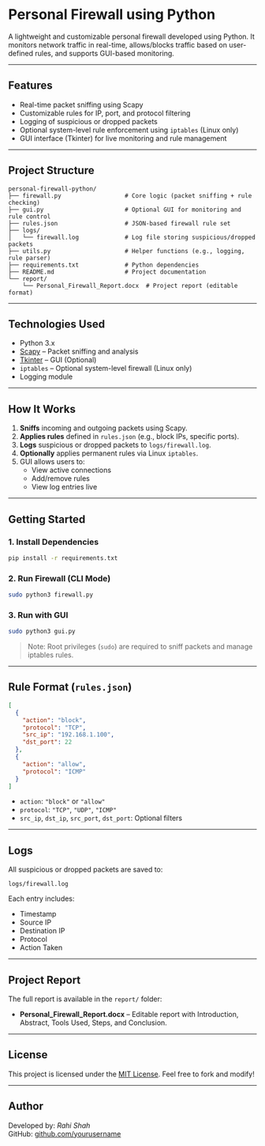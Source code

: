 # Personal Firewall using Python

A lightweight and customizable personal firewall developed using Python. It monitors network traffic in real-time, allows/blocks traffic based on user-defined rules, and supports GUI-based monitoring.

---

##  Features

-  Real-time packet sniffing using Scapy
-  Customizable rules for IP, port, and protocol filtering
-  Logging of suspicious or dropped packets
-  Optional system-level rule enforcement using `iptables` (Linux only)
-  GUI interface (Tkinter) for live monitoring and rule management

---

## Project Structure

```
personal-firewall-python/
├── firewall.py                  # Core logic (packet sniffing + rule checking)
├── gui.py                       # Optional GUI for monitoring and rule control
├── rules.json                   # JSON-based firewall rule set
├── logs/
│   └── firewall.log             # Log file storing suspicious/dropped packets
├── utils.py                     # Helper functions (e.g., logging, rule parser)
├── requirements.txt             # Python dependencies
├── README.md                    # Project documentation
└── report/
    └── Personal_Firewall_Report.docx  # Project report (editable format)
```

---

##  Technologies Used

- Python 3.x  
- [Scapy](https://scapy.readthedocs.io/en/latest/) – Packet sniffing and analysis  
- [Tkinter](https://docs.python.org/3/library/tkinter.html) – GUI (Optional)  
- `iptables` – Optional system-level firewall (Linux only)  
- Logging module

---

##  How It Works

1. **Sniffs** incoming and outgoing packets using Scapy.
2. **Applies rules** defined in `rules.json` (e.g., block IPs, specific ports).
3. **Logs** suspicious or dropped packets to `logs/firewall.log`.
4. **Optionally** applies permanent rules via Linux `iptables`.
5. GUI allows users to:
   - View active connections
   - Add/remove rules
   - View log entries live

---

## Getting Started

### 1. Install Dependencies

```bash
pip install -r requirements.txt
```

### 2. Run Firewall (CLI Mode)

```bash
sudo python3 firewall.py
```

### 3. Run with GUI

```bash
sudo python3 gui.py
```

>  Note: Root privileges (`sudo`) are required to sniff packets and manage iptables rules.

---

##  Rule Format (`rules.json`)

```json
[
  {
    "action": "block",
    "protocol": "TCP",
    "src_ip": "192.168.1.100",
    "dst_port": 22
  },
  {
    "action": "allow",
    "protocol": "ICMP"
  }
]
```

- `action`: `"block"` or `"allow"`
- `protocol`: `"TCP"`, `"UDP"`, `"ICMP"`
- `src_ip`, `dst_ip`, `src_port`, `dst_port`: Optional filters

---

## Logs

All suspicious or dropped packets are saved to:

```
logs/firewall.log
```

Each entry includes:
- Timestamp
- Source IP
- Destination IP
- Protocol
- Action Taken

---

## Project Report

The full report is available in the `report/` folder:

- **Personal_Firewall_Report.docx** – Editable report with Introduction, Abstract, Tools Used, Steps, and Conclusion.

---

##  License

This project is licensed under the [MIT License](LICENSE). Feel free to fork and modify!

---

##  Author

Developed by: *Rahi Shah*  
GitHub: [github.com/yourusername](https://github.com/rahi1701)
